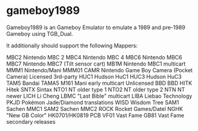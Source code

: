 # gameboy1989
Gameboy1989 is an Gameboy Emulator to emulate a 1989 and pre-1989 Gameboy using TGB_Dual.

It additionally should support the following Mappers:

MBC2  Nintendo MBC 2
MBC4  Nintendo MBC 4
MBC6	Nintendo MBC6
MBC7	Nintendo MBC7 (Tilt sensor cart)
MB1M	Nintendo MBC1 multicart
MMM1	Nintendo/Mani MMM01
CAMR	Nintendo Game Boy Camera (Pocket Camera)
Licensed 3rd-party
HUC1	Hudson HuC1
HUC3	Hudson HuC3
TAM5	Bandai TAMA5
M161	Mani early multicart
Unlicensed
BBD	BBD
HITK	Hitek
SNTX	Sintax
NTO1	NT older type 1
NTO2	NT older type 2
NTN	NT newer
LICH	Li Cheng
LBMC	"Last Bible" multicart
LIBA	Liebao Technology
PKJD	Pokémon Jade/Diamond translations
WISD	Wisdom Tree
SAM1	Sachen MMC1
SAM2	Sachen MMC2
ROCK	Rocket Games/Datel
NGHK	"New GB Color" HK0701/HK0819 PCB
VF01	Vast Fame
GB81	Vast Fame secondary releases
